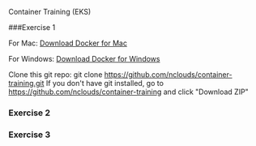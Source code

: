
Container Training (EKS)

###Exercise 1

 For Mac: [Download Docker for Mac](https://docs.docker.com/docker-for-mac/install/)

 For Windows:  [Download Docker for Windows](https://docs.docker.com/docker-for-windows/install/)

 Clone this git repo: git clone https://github.com/nclouds/container-training.git
 If you don't have git installed, go to https://github.com/nclouds/container-training and click "Download ZIP"



### Exercise 2



### Exercise 3

